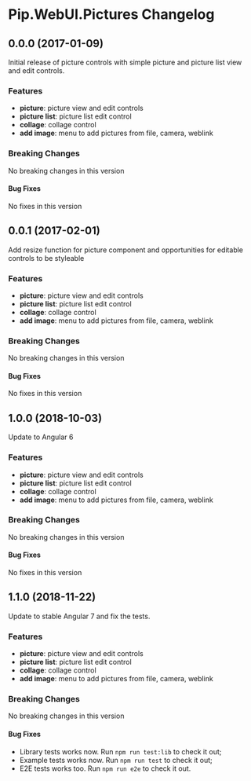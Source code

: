 # Pip.WebUI.Pictures Changelog

## <a name="0.0.0"></a> 0.0.0 (2017-01-09)

Initial release of picture controls with simple picture and picture list view and edit controls.

### Features
* **picture**: picture view and edit controls
* **picture list**: picture list edit control
* **collage**: collage control
* **add image**: menu to add pictures from file, camera, weblink

### Breaking Changes
No breaking changes in this version

#### Bug Fixes
No fixes in this version

## <a name="0.0.1"></a> 0.0.1 (2017-02-01)

Add resize function for picture component and opportunities for editable controls to be styleable 

### Features
* **picture**: picture view and edit controls
* **picture list**: picture list edit control
* **collage**: collage control
* **add image**: menu to add pictures from file, camera, weblink

### Breaking Changes
No breaking changes in this version

#### Bug Fixes
No fixes in this version

## <a name="1.0.0"></a> 1.0.0 (2018-10-03)

Update to Angular 6

### Features
* **picture**: picture view and edit controls
* **picture list**: picture list edit control
* **collage**: collage control
* **add image**: menu to add pictures from file, camera, weblink

### Breaking Changes
No breaking changes in this version

#### Bug Fixes
No fixes in this version

## <a name="1.1.0"></a> 1.1.0 (2018-11-22)

Update to stable Angular 7 and fix the tests.

### Features
* **picture**: picture view and edit controls
* **picture list**: picture list edit control
* **collage**: collage control
* **add image**: menu to add pictures from file, camera, weblink

### Breaking Changes
No breaking changes in this version

#### Bug Fixes
* Library tests works now. Run `npm run test:lib` to check it out;
* Example tests works now. Run `npm run test` to check it out;
* E2E tests works too. Run `npm run e2e` to check it out.